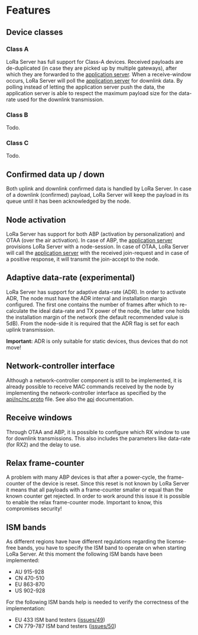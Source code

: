 # Features

## Device classes

### Class A

LoRa Server has full support for Class-A devices. Received payloads are
de-duplicated (in case they are picked up by multiple gateways), after which
they are forwarded to the [application server](https://docs.loraserver.io/lora-app-server/).
When a receive-window occurs, LoRa Server will poll the [application server](https://docs.loraserver.io/lora-app-server/)
for downlink data. By polling instead of letting the application server push the
data, the application server is able to respect the maximum payload size for the
data-rate used for the downlink transmission.

### Class B

Todo.

### Class C

Todo.

## Confirmed data up / down

Both uplink and downlink confirmed data is handled by LoRa Server. In case of
a downlink (confirmed) payload, LoRa Server will keep the payload in its queue
until it has been acknowledged by the node.

## Node activation

LoRa Server has support for both ABP (activation by personalization) and OTAA
(over the air activation). In case of ABP, the [application server](https://docs.loraserver.io/lora-app-server/)
provisions LoRa Server with a node-session. In case of OTAA, LoRa Server will
call the [application server](https://docs.loraserver.io/lora-app-server/) with
the received join-request and in case of a positive response, it will transmit
the join-accept to the node.

## Adaptive data-rate (experimental)

LoRa Server has support for adaptive data-rate (ADR). In order to activate ADR,
The node must have the ADR interval and installation margin configured. The
first one contains the number of frames after which to re-calculate the ideal
data-rate and TX power of the node, the latter one holds the installation margin
of the network (the default recommended value is 5dB). From the node-side it is
required that the ADR flag is set for each uplink transmission.

**Important:** ADR is only suitable for static devices, thus devices that do
not move! 

## Network-controller interface

Although a network-controller component is still to be implemented, it is
already possible to receive MAC commands received by the node by
implementing the network-controller interface as specified by the 
[api/nc/nc.proto](https://github.com/brocaar/loraserver/tree/master/api/nc/nc.proto)
file. See also the [api](api.md) documentation.

## Receive windows

Through OTAA and ABP, it is possible to configure which RX window to use for
downlink transmissions. This also includes the parameters like data-rate
(for RX2) and the delay to use.

## Relax frame-counter

A problem with many ABP devices is that after a power-cycle, the frame-counter
of the device is reset. Since this reset is not known by LoRa Server it means
that all payloads with a frame-counter smaller or equal than the known counter
get rejected. In order to work around this issue it is possible to enable
the relax frame-counter mode. Important to know, this compromises security!

## ISM bands

As different regions have have different regulations regarding the license-free
bands, you have to specify the ISM band to operate on when starting LoRa Server.
At this moment the following ISM bands have been implemented:

- AU 915-928
- CN 470-510
- EU 863-870
- US 902-928

For the following ISM bands help is needed to verify the correctness of the
implementation:

-  EU 433 ISM band testers ([issues/49](https://github.com/brocaar/loraserver/issues/49))
-  CN 779-787 ISM band testers ([issues/50](https://github.com/brocaar/loraserver/issues/50))
